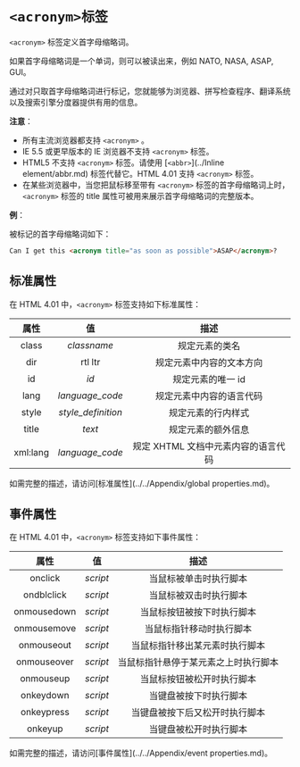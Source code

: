 # `<acronym>标签`

`<acronym>` 标签定义首字母缩略词。

如果首字母缩略词是一个单词，则可以被读出来，例如 NATO, NASA, ASAP, GUI。

通过对只取首字母缩略词进行标记，您就能够为浏览器、拼写检查程序、翻译系统以及搜索引擎分度器提供有用的信息。

**注意**：

- 所有主流浏览器都支持 `<acronym>` 。
- IE 5.5 或更早版本的 IE 浏览器不支持 `<acronym>` 标签。
- HTML5 不支持 `<acronym>` 标签。请使用 [`<abbr>`](../Inline element/abbr.md) 标签代替它。HTML 4.01 支持 `<acronym>` 标签。
- 在某些浏览器中，当您把鼠标移至带有 `<acronym>` 标签的首字母缩略词上时，`<acronym>` 标签的 title 属性可被用来展示首字母缩略词的完整版本。

**例**：

被标记的首字母缩略词如下：

```html
Can I get this <acronym title="as soon as possible">ASAP</acronym>?
```

## 标准属性

在 HTML 4.01 中，`<acronym>` 标签支持如下标准属性：

|   属性   |         值         |                描述                 |
| :------: | :----------------: | :---------------------------------: |
|  class   |    *classname*     |           规定元素的类名            |
|   dir    |      rtl ltr       |      规定元素中内容的文本方向       |
|    id    |        *id*        |          规定元素的唯一 id          |
|   lang   |  *language_code*   |      规定元素中内容的语言代码       |
|  style   | *style_definition* |         规定元素的行内样式          |
|  title   |       *text*       |         规定元素的额外信息          |
| xml:lang |  *language_code*   | 规定 XHTML 文档中元素内容的语言代码 |

如需完整的描述，请访问[标准属性](../../Appendix/global properties.md)。

## 事件属性

在 HTML 4.01 中，`<acronym>` 标签支持如下事件属性：

|    属性     |    值    |                 描述                 |
| :---------: | :------: | :----------------------------------: |
|   onclick   | *script* |        当鼠标被单击时执行脚本        |
| ondblclick  | *script* |        当鼠标被双击时执行脚本        |
| onmousedown | *script* |      当鼠标按钮被按下时执行脚本      |
| onmousemove | *script* |       当鼠标指针移动时执行脚本       |
| onmouseout  | *script* |    当鼠标指针移出某元素时执行脚本    |
| onmouseover | *script* | 当鼠标指针悬停于某元素之上时执行脚本 |
|  onmouseup  | *script* |      当鼠标按钮被松开时执行脚本      |
|  onkeydown  | *script* |        当键盘被按下时执行脚本        |
| onkeypress  | *script* |    当键盘被按下后又松开时执行脚本    |
|   onkeyup   | *script* |        当键盘被松开时执行脚本        |

如需完整的描述，请访问[事件属性](../../Appendix/event properties.md)。

